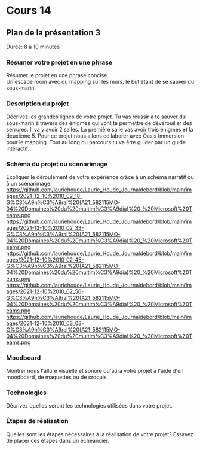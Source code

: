 # Cours 14
## Plan de la présentation 3
Durée: 8 à 10 minutes

### Résumer votre projet en une phrase
Résumer le projet en une phrase concise.   
Un escape room avec du mapping sur les murs, le but étant de se sauver du sous-marin.
### Description du projet 
Décrivez les grandes lignes de votre projet. 
Tu vas réussir à te sauver du sous-marin à travers des énigmes qui vont te permettre de déverouiller des serrures. Il va y avoir 2 salles. La première salle vas avoir trois énigmes et la deuxième 5. Pour ce projet nous allons collaborer avec Oasis Immersion pour le mapping. Tout au long du parcours tu va être guider par un guide intéractif.
### Schéma du projet ou scénarimage
Expliquer le déroulement de votre expérience grâce à un schéma narratif ou à un scénarimage. 
https://github.com/lauriehoude/Laurie_Houde_Journaldebord/blob/main/images/2021-12-10%2010_02_18-G%C3%A9n%C3%A9ral%20(A21_582115MO-04%20Domaines%20du%20multim%C3%A9dia)%20_%20Microsoft%20Teams.png
https://github.com/lauriehoude/Laurie_Houde_Journaldebord/blob/main/images/2021-12-10%2010_02_33-G%C3%A9n%C3%A9ral%20(A21_582115MO-04%20Domaines%20du%20multim%C3%A9dia)%20_%20Microsoft%20Teams.png
https://github.com/lauriehoude/Laurie_Houde_Journaldebord/blob/main/images/2021-12-10%2010_02_45-G%C3%A9n%C3%A9ral%20(A21_582115MO-04%20Domaines%20du%20multim%C3%A9dia)%20_%20Microsoft%20Teams.png
https://github.com/lauriehoude/Laurie_Houde_Journaldebord/blob/main/images/2021-12-10%2010_02_56-G%C3%A9n%C3%A9ral%20(A21_582115MO-04%20Domaines%20du%20multim%C3%A9dia)%20_%20Microsoft%20Teams.png
https://github.com/lauriehoude/Laurie_Houde_Journaldebord/blob/main/images/2021-12-10%2010_03_03-G%C3%A9n%C3%A9ral%20(A21_582115MO-04%20Domaines%20du%20multim%C3%A9dia)%20_%20Microsoft%20Teams.png
### Moodboard
Montrer nous l'allure visuelle et sonore qu'aura votre projet à l'aide d'un moodboard, de maquettes ou de croquis. 

### Technologies
Décrivez quelles seront les technologies utilisées dans votre projet. 

### Étapes de réalisation
Quelles sont les étapes nécessaires à la réalisation de votre projet? Essayez de placer ces étapes dans un échéancier. 
